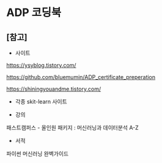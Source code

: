 # ADP 코딩북

## [참고]

- 사이트

https://ysyblog.tistory.com/

https://github.com/bluemumin/ADP_certificate_preperation

https://shiningyouandme.tistory.com/

+ 각종 skit-learn 사이트

- 강의

패스트캠퍼스 - 올인원 패키지 : 머신러닝과 데이터분석 A-Z

- 서적

파이썬 머신러닝 완벽가이드
